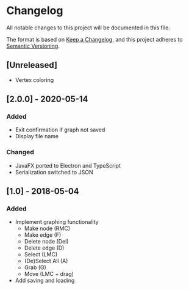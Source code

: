 # Changelog
All notable changes to this project will be documented in this file.

The format is based on [Keep a Changelog](https://keepachangelog.com/en/1.0.0/),
and this project adheres to [Semantic Versioning](https://semver.org/spec/v2.0.0.html).

## [Unreleased]
- Vertex coloring

## [2.0.0] - 2020-05-14
### Added
- Exit confirmation if graph not saved
- Display file name

### Changed
- JavaFX ported to Electron and TypeScript
- Serialization switched to JSON

## [1.0] - 2018-05-04
### Added
- Implement graphing functionality
  - Make node (RMC)
  - Make edge (F)
  - Delete node (Del)
  - Delete edge (D)
  - Select (LMC)
  - (De)Select All (A)
  - Grab (G)
  - Move (LMC + drag)
- Add saving and loading

